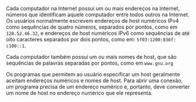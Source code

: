 
Cada computador na Internet possui um ou mais endereços na Internet, números que identificam aquele computador entre todos outros na Internet. Os usuários normalmente escrevem endereços de host numéricos IPv4 como sequências de quatro números, separados por pontos, como em `128.52.46.32`, e endereços de host numéricos IPv6 como sequências de até oito caracteres separados por dois pontos, como em: `5f03:1200:836f: c100::1`.

Cada computador também possui um ou mais nomes de host, que são sequências de palavras separadas por pontos, como em `www.gnu.org`

Os programas que permitem ao usuário especificar um host geralmente aceitam endereços numéricos e nomes de host. Para abrir uma conexão, um programa precisa de um endereço numérico e, portanto, deve converter um nome de host no endereço numérico que ele representa.